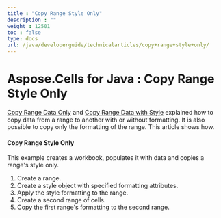 ```yaml
---
title : "Copy Range Style Only" 
description : "" 
weight : 12501 
toc : false
type: docs
url: /java/developerguide/technicalarticles/copy+range+style+only/
---
```


# Aspose.Cells for Java : Copy Range Style Only


[Copy Range Data Only](https://docs2.aspose.com/cells/java/developerguide/technicalarticles/copy+range+data+only) and [Copy Range Data with Style](https://docs2.aspose.com/cells/java/developerguide/technicalarticles/copy+range+data+with+style) explained how to copy data from a range to another with or without formatting. It is also possible to copy only the formatting of the range. This article shows how.

#### Copy Range Style Only

This example creates a workbook, populates it with data and copies a range's style only.

1.  Create a range.
2.  Create a style object with specified formatting attributes.
3.  Apply the style formatting to the range.
4.  Create a second range of cells.
5.  Copy the first range's formatting to the second range.


